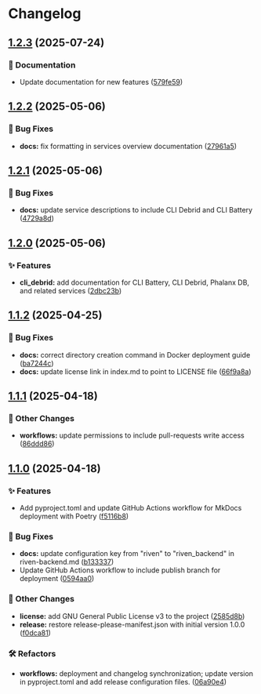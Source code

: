 # Changelog

## [1.2.3](https://github.com/I-am-PUID-0/DMB_Docs/compare/1.2.2...1.2.3) (2025-07-24)


### 📖 Documentation

* Update documentation for new features ([579fe59](https://github.com/I-am-PUID-0/DMB_Docs/commit/579fe592b92ad0e0787461ace35e43fd7ecd8962))

## [1.2.2](https://github.com/I-am-PUID-0/DMB_Docs/compare/1.2.1...1.2.2) (2025-05-06)


### 🐛 Bug Fixes

* **docs:** fix formatting in services overview documentation ([27961a5](https://github.com/I-am-PUID-0/DMB_Docs/commit/27961a54b8ae9ba6e1bef285c2acaba50d6a5ee3))

## [1.2.1](https://github.com/I-am-PUID-0/DMB_Docs/compare/1.2.0...1.2.1) (2025-05-06)


### 🐛 Bug Fixes

* **docs:** update service descriptions to include CLI Debrid and CLI Battery ([4729a8d](https://github.com/I-am-PUID-0/DMB_Docs/commit/4729a8d3ea8d1bf996dba16365312e4023f5011c))

## [1.2.0](https://github.com/I-am-PUID-0/DMB_Docs/compare/1.1.2...1.2.0) (2025-05-06)


### ✨ Features

* **cli_debrid:** add documentation for CLI Battery, CLI Debrid, Phalanx DB, and related services ([2dbc23b](https://github.com/I-am-PUID-0/DMB_Docs/commit/2dbc23b63d58ee8b6689f4613ba659a28928c343))

## [1.1.2](https://github.com/I-am-PUID-0/DMB_Docs/compare/1.1.1...1.1.2) (2025-04-25)


### 🐛 Bug Fixes

* **docs:** correct directory creation command in Docker deployment guide ([ba7244c](https://github.com/I-am-PUID-0/DMB_Docs/commit/ba7244cbb5da8ddebf33c9e8557184149f4e7d4c))
* **docs:** update license link in index.md to point to LICENSE file ([66f9a8a](https://github.com/I-am-PUID-0/DMB_Docs/commit/66f9a8a5cf4c3d2c5472977c7e302efff180532b))

## [1.1.1](https://github.com/I-am-PUID-0/DMB_Docs/compare/1.1.0...1.1.1) (2025-04-18)


### 🤡 Other Changes

* **workflows:** update permissions to include pull-requests write access ([86ddd86](https://github.com/I-am-PUID-0/DMB_Docs/commit/86ddd866967a9573dc426b6648895a08f013e668))

## [1.1.0](https://github.com/I-am-PUID-0/DMB_Docs/compare/1.0.0...1.1.0) (2025-04-18)


### ✨ Features

* Add pyproject.toml and update GitHub Actions workflow for MkDocs deployment with Poetry ([f5116b8](https://github.com/I-am-PUID-0/DMB_Docs/commit/f5116b8a8b504a9ab42c37561c76abc16dbf386f))


### 🐛 Bug Fixes

* **docs:** update configuration key from "riven" to "riven_backend" in riven-backend.md ([b133337](https://github.com/I-am-PUID-0/DMB_Docs/commit/b1333371df6efd7329822aed87513de47c0e5d04))
* Update GitHub Actions workflow to include publish branch for deployment ([0594aa0](https://github.com/I-am-PUID-0/DMB_Docs/commit/0594aa0f5ec17e8db97398a5a727e47a2848c3d4))


### 🤡 Other Changes

* **license:** add GNU General Public License v3 to the project ([2585d8b](https://github.com/I-am-PUID-0/DMB_Docs/commit/2585d8b6202662c5cc665f63beda4425ad3b33a1))
* **release:** restore release-please-manifest.json with initial version 1.0.0 ([f0dca81](https://github.com/I-am-PUID-0/DMB_Docs/commit/f0dca81e417d3f0cd102eafa728a3f4e37aa4bbf))


### 🛠️ Refactors

* **workflows:** deployment and changelog synchronization; update version in pyproject.toml and add release configuration files. ([06a90e4](https://github.com/I-am-PUID-0/DMB_Docs/commit/06a90e421ad98be6e1aa8518a328eddd65d71c9f))
